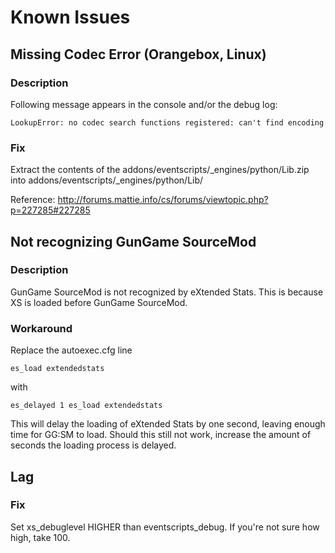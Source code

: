 # Known Issues #

## Missing Codec Error (Orangebox, Linux) ##

### Description ###

Following message appears in the console and/or the debug log:
```
LookupError: no codec search functions registered: can't find encoding
```

### Fix ###

Extract the contents of the addons/eventscripts/_engines/python/Lib.zip into addons/eventscripts/_engines/python/Lib/

Reference: http://forums.mattie.info/cs/forums/viewtopic.php?p=227285#227285

## Not recognizing GunGame SourceMod ##

### Description ###

GunGame SourceMod is not recognized by eXtended Stats. This is because XS is loaded before GunGame SourceMod.

### Workaround ###

Replace the autoexec.cfg line
```
es_load extendedstats
```
with
```
es_delayed 1 es_load extendedstats
```
This will delay the loading of eXtended Stats by one second, leaving enough time for GG:SM to load. Should this still not work, increase the amount of seconds the loading process is delayed.

## Lag ##

### Fix ###

Set xs\_debuglevel HIGHER than eventscripts\_debug. If you're not sure how high, take 100.